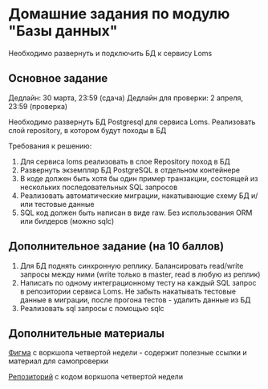 # Домашние задания по модулю "Базы данных"

Необходимо развернуть и подключить БД к сервису Loms

## Основное задание

Дедлайн: 30 марта, 23:59 (сдача)
Дедлайн для проверки: 2 апреля, 23:59 (проверка)

Необходимо развернуть БД Postgresql для сервиса Loms. Реализовать слой repository, в котором будут походы в БД

Требования к решению:

1. Для сервиса loms реализовать в слое Repository поход в БД
2. Развернуть экземпляр БД PostgreSQL в отдельном контейнере
3. В коде должен быть хотя бы один пример транзакции, состоящей из нескольких последовательных SQL запросов
4. Реализовать автоматические миграции, накатывающие схему БД и/или тестовые данные
5. SQL код должен быть написан в виде raw. Без использования ORM или билдеров (можно sqlc)

## Дополнительное задание (на 10 баллов)

1. Для БД поднять синхронную реплику. Балансировать read/write запросы между ними (write только в master, read в любую из реплик)
2. Написать по одному интеграционному тесту на каждый SQL запрос в репозитории сервиса Loms. Не забыть накатывать тестовые данные в миграции, после прогона тестов - удалить данные из БД
3. Реализовать sql запросы с помощью sqlc

## Дополнительные материалы

[Фигма](https://www.figma.com/file/ozM58KOe0m9skLtd6BlI39/Workshop-4---работа-с-БД-из-Go?type=whiteboard&node-id=13-309&t=m5IQ8KJusquqQh9I-0) с воркшопа четвертой недели - содержит полезные ссылки и материал для самопроверки  

[Репозиторий](https://gitlab.ozon.dev/go/classroom-10/students/week-4-workshop) с кодом воркшопа четвертой недели 
